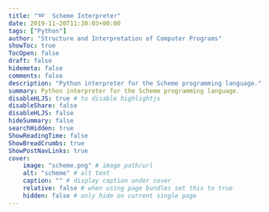 ```yaml
---
title: "➿  Scheme Interpreter"
date: 2019-11-20T11:30:03+00:00
tags: ["Python"]
author: "Structure and Interpretation of Computer Programs"
showToc: true
TocOpen: false
draft: false
hidemeta: false
comments: false
description: "Python interpreter for the Scheme programming language."
summary: Python interpreter for the Scheme programming language.
disableHLJS: true # to disable highlightjs
disableShare: false
disableHLJS: false
hideSummary: false
searchHidden: true
ShowReadingTime: false
ShowBreadCrumbs: true
ShowPostNavLinks: true
cover:
    image: "scheme.png" # image path/url
    alt: "scheme" # alt text
    caption: "" # display caption under cover
    relative: false # when using page bundles set this to true
    hidden: false # only hide on current single page
---
```

